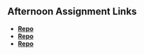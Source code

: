 ## Afternoon Assignment Links

* **[Repo](https://github.com/phichae/<ASSIGNMENT_REPO>)**
* **[Repo](https://github.com/phichae/<ASSIGNMENT_REPO>)**
* **[Repo](https://github.com/phichae/<ASSIGNMENT_REPO>)**
